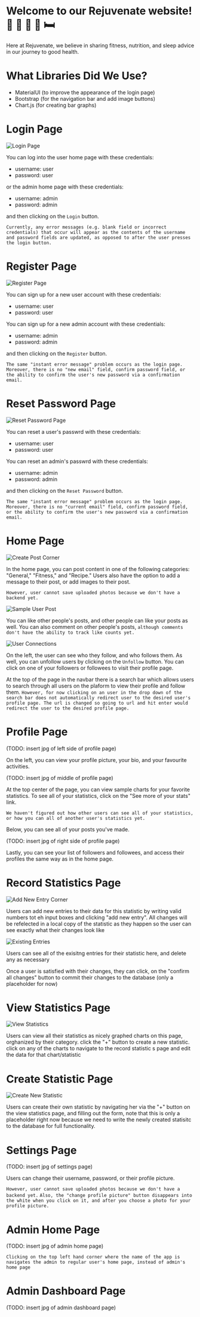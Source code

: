 # Welcome to our Rejuvenate website! 💪 🏃 🥗 🍲 🛏️ 

Here at Rejuvenate, we believe in sharing fitness, nutrition, and sleep advice in our journey to good health.

# What Libraries Did We Use?

- MaterialUI (to improve the appearance of the login page)
- Bootstrap (for the navigation bar and add image buttons)
- Chart.js (for creating bar graphs)

# Login Page

![Login Page](https://github.com/csc309-fall-2020/team01/blob/master/readme_images/LoginPage.png)

You can log into the user home page with these credentials:

- username: user
- password: user

or the admin home page with these credentials:

- username: admin
- password: admin

and then clicking on the ```Login``` button.

```Currently, any error messages (e.g. blank field or incorrect credentials) that occur will appear as the contents of the username and password fields are updated, as opposed to after the user presses the login button.```

# Register Page

![Register Page](https://github.com/csc309-fall-2020/team01/blob/master/readme_images/RegisterPage.png)

You can sign up for a new user account with these credentials:

- username: user
- password: user

You can sign up for a new admin account with these credentials:

- username: admin
- password: admin

and then clicking on the ```Register``` button.

```The same "instant error message" problem occurs as the login page.```
```Moreover, there is no "new email" field, confirm password field, or the ability to confirm the user's new password via a confirmation email.```

# Reset Password Page

![Reset Password Page](https://github.com/csc309-fall-2020/team01/blob/master/readme_images/ResetPasswordPage.png)

You can reset a user's passwrd with these credentials:

- username: user
- password: user

You can reset an admin's passwrd with these credentials:

- username: admin
- password: admin

and then clicking on the ```Reset Password``` button.

```The same "instant error message" problem occurs as the login page.```
```Moreover, there is no "current email" field, confirm password field, or the ability to confirm the user's new password via a confirmation email.```

# Home Page

![Create Post Corner](https://github.com/csc309-fall-2020/team01/blob/master/readme_images/CreatePostCorner.png)

In the home page, you can post content in one of the following categories: "General," "Fitness," and "Recipe."
Users also have the option to add a message to their post, or add images to their post. 

```However, user cannot save uploaded photos because we don't have a backend yet.```

![Sample User Post](https://github.com/csc309-fall-2020/team01/blob/master/readme_images/SamplePost.png)

You can like other people's posts, and other people can like your posts as well.
You can also comment on other people's posts, ```although comments don't have the ability to track like counts yet.```

![User Connections](https://github.com/csc309-fall-2020/team01/blob/master/readme_images/UserConnections.png)

On the left, the user can see who they follow, and who follows them. As well, you can unfollow users by clicking on the ```Unfollow``` button.
You can click on one of your followers or followees to visit their profile page.

At the top of the page in the navbar there is a search bar which allows users to search through all users on the plaform to view their profile and follow them.
```However, for now clicking on an user in the drop down of the search bar does not automatically redirect user to the desired user's profile page. The url is changed so going to url and hit enter would redirect the user to the desired profile page.```

# Profile Page

(TODO: insert jpg of left side of profile page)

On the left, you can view your profile picture, your bio, and your favourite activities.

(TODO: insert jpg of middle of profile page)

At the top center of the page, you can view sample charts for your favorite statistics.
To see all of your statistics, click on the "See more of your stats" link.

```We haven't figured out how other users can see all of your statistics, or how you can all of another user's statistics yet.```

Below, you can see all of your posts you've made.

(TODO: insert jpg of right side of profile page)

Lastly, you can see your list of followers and followees, and access their profiles the same way as in the home page.

# Record Statistics Page

![Add New Entry Corner](https://github.com/csc309-fall-2020/team01/blob/master/readme_images/AddNewEntryCorner.png)

Users can add new entries to their data for this statistic by writing valid numbers tot eh input boxes and clicking "add new entry". All changes will be refelected in a local copy of the statistic as they happen so the user can see exactly what their changes look like

![Existing Entries](https://github.com/csc309-fall-2020/team01/blob/master/readme_images/ExistingEntriesCorner.png)

Users can see all of the exisitng entries for their statistic here, and delete any as necessary

Once a user is satisfied with their changes, they can click, on the "confirm all changes" button to commit their changes to the database (only a placeholder for now)

# View Statistics Page

![View Statistics](https://github.com/csc309-fall-2020/team01/blob/master/readme_images/ViewStatistics.png)

Users can view all their statistics as nicely graphed charts on this page, orghanized by their category. click the "+" button to create a new statistic. click on any of the charts to navigate to the record statistic s page and edit the data for that chart/statistic

# Create Statistic Page

![Create New Statistic](https://github.com/csc309-fall-2020/team01/blob/master/readme_images/CreateStatistic.png)

Users can create their own statistic by navigating her via the "+" button on the view statistics page, and filling out the form, note that this is only a placeholder right now because we need to write the newly created statisitc to the database for full functionality.

# Settings Page

(TODO: insert jpg of settings page)

Users can change their username, password, or their profile picture.

```However, user cannot save uploaded photos because we don't have a backend yet.```
```Also, the "change profile picture" button disappears into the white when you click on it, and after you choose a photo for your profile picture.```

# Admin Home Page

(TODO: insert jpg of admin home page)

```Clicking on the top left hand corner where the name of the app is navigates the admin to regular user's home page, instead of admin's home page```

# Admin Dashboard Page

(TODO: insert jpg of admin dashboard page)
